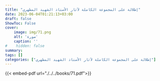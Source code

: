 ```yaml
---
title: "إطلالة على المجموعة الكاملة لآثار الأستاذ الشهيد المطهري"
date: 2023-06-04T01:21:13+03:00
draft: false
ShowToc: False
cover:
    image: img/71.png
    alt: 'صورة'
    caption: ''
#    hidden: false
summary: 
tags: []
categories: ["إطلالة على المجموعة الكاملة لآثار الأستاذ الشهيد المطهري"]
---
```

{{< embed-pdf url="./../../books/71.pdf">}} 


